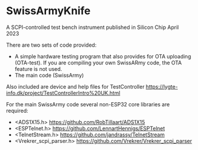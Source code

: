 # SwissArmyKnife
A SCPI-controlled test bench instrument published in Silicon Chip April 2023

There are two sets of code provided:
* A simple hardware testing program that also provides for OTA uploading (OTA-test). If you are compiling your own SwissARmy code, the OTA feature is not used.
* The main code (SwissArmy)

Also included are device and help files for TestController https://lygte-info.dk/project/TestControllerIntro%20UK.html

For the main SwissArmy code several non-ESP32 core libraries are required:
* <ADS1X15.h>   https://github.com/RobTillaart/ADS1X15
* <ESPTelnet.h>     https://github.com/LennartHennigs/ESPTelnet 
* <TelnetStream.h>  https://github.com/jandrassy/TelnetStream
* <Vrekrer_scpi_parser.h>  https://github.com/Vrekrer/Vrekrer_scpi_parser
